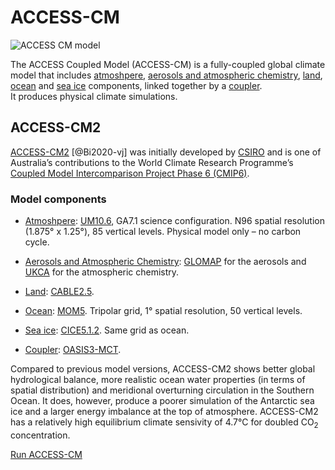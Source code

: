 #  ACCESS-CM
<img src="../../../assets/model-config-logos/configurations-without-titles/access-cm.png" alt="ACCESS CM model" class="img-contain white-background with-border with-padding intro-img"></img>

The ACCESS Coupled Model (ACCESS-CM) is a fully-coupled global climate model that includes <a href="../../model_components/atmosphere ">atmoshpere</a>, <a href="../../model_components/aerosols_atmospheric_chemistry">aerosols and atmospheric chemistry</a>, <a href="../../model_components/land ">land</a>, <a href="../../model_components/ocean ">ocean</a> and <a href="../../model_components/sea-ice ">sea ice</a> components, linked together by a <a href="../../model_components/coupler">coupler</a>.
<br>
It produces physical climate simulations.

## ACCESS-CM2

<a href="https://www.publish.csiro.au/es/ES19040" target="_blank">ACCESS-CM2</a> [@Bi2020-vj] was initially developed by <a href="https://www.csiro.au/" target="_blank">CSIRO</a> and is one of Australia’s contributions to the World Climate Research Programme’s <a href = "https://wcrp-cmip.org/cmip-phase-6-cmip6/" target="_blank">Coupled Model Intercomparison Project Phase 6 (CMIP6)</a>.

### Model components
- <a href="../../model_components/atmosphere">Atmoshpere</a>: <a href="../../model_components/atmosphere#unified-model-um">UM10.6</a>, GA7.1 science configuration. N96 spatial resolution (1.875° x 1.25°), 85 vertical levels. Physical model only – no carbon cycle.
  
- <a href="../../model_components/aerosols_atmospheric_chemistry">Aerosols and Atmospheric Chemistry</a>: <a href="../../model_components/aerosols_atmospheric_chemistry#glomap">GLOMAP</a> for the aerosols and <a href="../../model_components/aerosols_atmospheric_chemistry#ukca">UKCA</a> for the atmospheric chemistry.

- <a href="../../model_components/land">Land</a>: <a href="../../model_components/land#cable">CABLE2.5</a>.

- <a href="../../model_components/ocean">Ocean</a>: <a href="../../model_components/ocean#mom5">MOM5</a>. Tripolar grid, 1° spatial resolution, 50 vertical levels.

- <a href="../../model_components/sea-ice">Sea ice</a>: <a href="../../model_components/sea-ice#cice">CICE5.1.2</a>. Same grid as ocean.

- <a href="../../model_components/coupler">Coupler</a>: <a href="../../model_components/coupler#oasis3-mct">OASIS3-MCT</a>.

Compared to previous model versions, ACCESS-CM2 shows better global hydrological balance, more realistic ocean water properties (in terms of spatial distribution) and meridional overturning circulation in the Southern Ocean. It does, however, produce a poorer simulation of the Antarctic sea ice and a larger energy imbalance at the top of atmosphere. ACCESS-CM2 has a relatively high equilibrium climate sensivity of 4.7°C for doubled CO<sub>2</sub> concentration.

<a href="../../run-a-model/run-access-cm" class="text-card">Run ACCESS-CM</a>